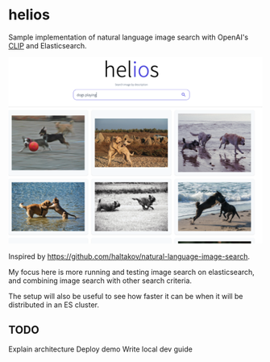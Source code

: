 # helios

Sample implementation of natural language image search with OpenAI's [CLIP](https://github.com/openai/CLIP) and Elasticsearch.

![Demo](demo.png)

Inspired by https://github.com/haltakov/natural-language-image-search.

My focus here is more running and testing image search on elasticsearch, and combining image search with other search criteria.

The setup will also be useful to see how faster it can be when it will be distributed in an ES cluster.

## TODO

Explain architecture
Deploy demo
Write local dev guide
